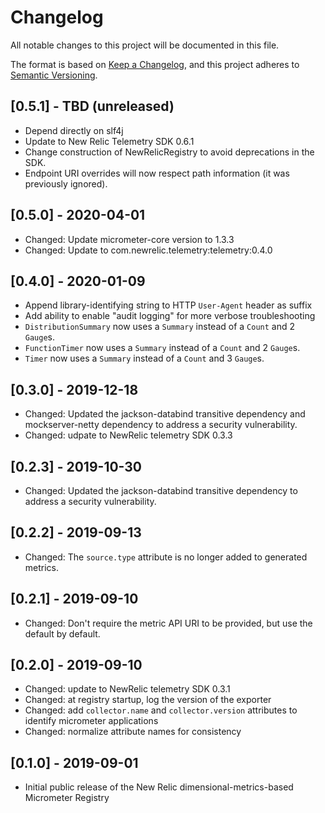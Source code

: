 # Changelog
All notable changes to this project will be documented in this file.

The format is based on [Keep a Changelog](https://keepachangelog.com/en/1.0.0/),
and this project adheres to [Semantic Versioning](https://semver.org/spec/v2.0.0.html).

## [0.5.1] - TBD (unreleased)
- Depend directly on slf4j
- Update to New Relic Telemetry SDK 0.6.1
- Change construction of NewRelicRegistry to avoid deprecations in the SDK.
- Endpoint URI overrides will now respect path information (it was previously ignored). 

## [0.5.0] - 2020-04-01
- Changed: Update micrometer-core version to 1.3.3
- Changed: Update to com.newrelic.telemetry:telemetry:0.4.0

## [0.4.0] - 2020-01-09
- Append library-identifying string to HTTP `User-Agent` header as suffix
- Add ability to enable "audit logging" for more verbose troubleshooting
- `DistributionSummary` now uses a `Summary` instead of a `Count` and 2 `Gauge`s.
- `FunctionTimer` now uses a `Summary` instead of a `Count` and 2 `Gauge`s. 
- `Timer` now uses a `Summary` instead of a `Count` and 3 `Gauge`s.  

## [0.3.0] - 2019-12-18
- Changed: Updated the jackson-databind transitive dependency and mockserver-netty dependency to address a security vulnerability.
- Changed: udpate to NewRelic telemetry SDK 0.3.3 

## [0.2.3] - 2019-10-30
- Changed: Updated the jackson-databind transitive dependency to address a security vulnerability.

## [0.2.2] - 2019-09-13
- Changed: The `source.type` attribute is no longer added to generated metrics.

## [0.2.1] - 2019-09-10
- Changed: Don't require the metric API URI to be provided, but use the default by default.

## [0.2.0] - 2019-09-10
- Changed: update to NewRelic telemetry SDK 0.3.1
- Changed: at registry startup, log the version of the exporter
- Changed: add `collector.name` and `collector.version` attributes to identify micrometer applications
- Changed: normalize attribute names for consistency

## [0.1.0] - 2019-09-01
- Initial public release of the New Relic dimensional-metrics-based Micrometer Registry
